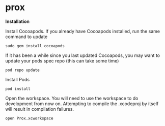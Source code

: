 # prox

**Installation**

Install Cocoapods. If you already have Cocoapods installed, run the same command to update

```
sudo gem install cocoapods
```

If it has been a while since you last updated Cocoapods, you may want to update your pods spec repo (this can take some time)

```
pod repo update
```

Install Pods

```
pod install
```

Open the workspace. You will need to use the workspace to do development from now on. Attempting to compile the .xcodeproj by itself will result in compilation failures.

```
open Prox.xcworkspace
```